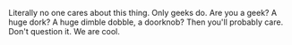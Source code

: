 Literally no one cares about this thing. Only geeks do. Are you a geek? A huge dork? A huge dimble dobble, a doorknob? Then you'll probably care. Don't question it. We are cool.
